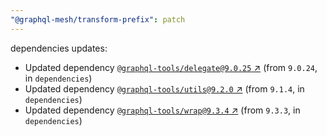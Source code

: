 ```yaml
---
"@graphql-mesh/transform-prefix": patch
---
```

dependencies updates:
  - Updated dependency [`@graphql-tools/delegate@9.0.25` ↗︎](https://www.npmjs.com/package/@graphql-tools/delegate/v/9.0.25) (from `9.0.24`, in `dependencies`)
  - Updated dependency [`@graphql-tools/utils@9.2.0` ↗︎](https://www.npmjs.com/package/@graphql-tools/utils/v/9.2.0) (from `9.1.4`, in `dependencies`)
  - Updated dependency [`@graphql-tools/wrap@9.3.4` ↗︎](https://www.npmjs.com/package/@graphql-tools/wrap/v/9.3.4) (from `9.3.3`, in `dependencies`)
